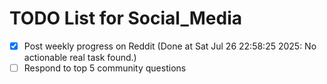 # TODO List for Social_Media

- [x] Post weekly progress on Reddit  (Done at Sat Jul 26 22:58:25 2025: No actionable real task found.)
- [ ] Respond to top 5 community questions